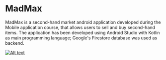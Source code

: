 # MadMax
MadMax is a second-hand market android application developed during the Mobile application course, that allows users to sell and buy second-hand items. The application has been developed using Android Studio with Kotlin as main programming language; Google's Firestore database was used as backend.

[![Alt text](https://img.youtube.com/vi/ki3DbWrBi_4/0.jpg)](https://www.youtube.com/watch?v=ki3DbWrBi_4)
